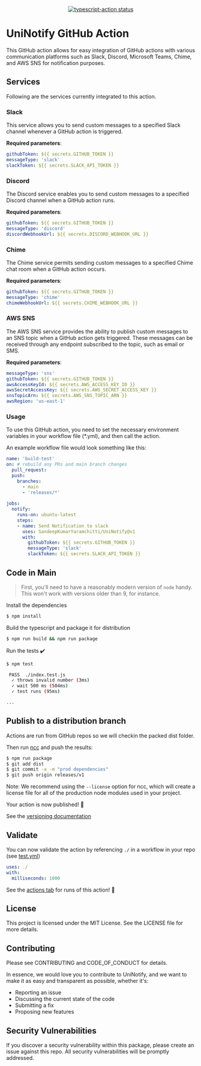 <p align="center">
  <a href="https://github.com/actions/typescript-action/actions"><img alt="typescript-action status" src="https://github.com/actions/typescript-action/workflows/build-test/badge.svg"></a>
</p>

# UniNotify GitHub Action

This GitHub action allows for easy integration of GitHub actions with various communication platforms such as Slack, Discord, Microsoft Teams, Chime, and AWS SNS for notification purposes.

## Services

Following are the services currently integrated to this action. 

### Slack

This service allows you to send custom messages to a specified Slack channel whenever a GitHub action is triggered.

**Required parameters**:
```yml
githubToken: ${{ secrets.GITHUB_TOKEN }}
messageType: 'slack' 
slackToken: ${{ secrets.SLACK_API_TOKEN }}
```

### Discord
The Discord service enables you to send custom messages to a specified Discord channel when a GitHub action runs.

**Required parameters**:
```yml
githubToken: ${{ secrets.GITHUB_TOKEN }}
messageType: 'discord'
discordWebhookUrl: ${{ secrets.DISCORD_WEBHOOK_URL }}
```

### Chime
The Chime service permits sending custom messages to a specified Chime chat room when a GitHub action occurs.

**Required parameters**:
```yml
githubToken: ${{ secrets.GITHUB_TOKEN }}
messageType: 'chime'
chimeWebhookUrl: ${{ secrets.CHIME_WEBHOOK_URL }}
```

### AWS SNS
The AWS SNS service provides the ability to publish custom messages to an SNS topic when a GitHub action gets triggered. These messages can be received through any endpoint subscribed to the topic, such as email or SMS.

**Required parameters**:
```yml
messageType: 'sns'
githubToken: ${{ secrets.GITHUB_TOKEN }}
awsAccessKeyId: ${{ secrets.AWS_ACCESS_KEY_ID }}
awsSecretAccessKey: ${{ secrets.AWS_SECRET_ACCESS_KEY }}
snsTopicArn: ${{ secrets.AWS_SNS_TOPIC_ARN }}
awsRegion: 'us-east-1'
```

### Usage
To use this GitHub action, you need to set the necessary environment variables in your workflow file (*.yml), and then call the action.

An example workflow file would look something like this:

```yml
name: 'build-test'
on: # rebuild any PRs and main branch changes
  pull_request:
  push:
    branches:
      - main
      - 'releases/*'
      
jobs:
  notify:
    runs-on: ubuntu-latest
    steps:
    - name: Send Notification to slack
      uses: SandeepKumarYaramchitti/UniNotify@v1
      with:
        githubToken: ${{ secrets.GITHUB_TOKEN }}
        messageType: 'slack' 
        slackToken: ${{ secrets.SLACK_API_TOKEN }}
```

## Code in Main

> First, you'll need to have a reasonably modern version of `node` handy. This won't work with versions older than 9, for instance.

Install the dependencies  
```bash
$ npm install
```

Build the typescript and package it for distribution
```bash
$ npm run build && npm run package
```

Run the tests :heavy_check_mark:  
```bash
$ npm test

 PASS  ./index.test.js
  ✓ throws invalid number (3ms)
  ✓ wait 500 ms (504ms)
  ✓ test runs (95ms)

...
```

## Publish to a distribution branch

Actions are run from GitHub repos so we will checkin the packed dist folder. 

Then run [ncc](https://github.com/zeit/ncc) and push the results:
```bash
$ npm run package
$ git add dist
$ git commit -a -m "prod dependencies"
$ git push origin releases/v1
```

Note: We recommend using the `--license` option for ncc, which will create a license file for all of the production node modules used in your project.

Your action is now published! :rocket: 

See the [versioning documentation](https://github.com/actions/toolkit/blob/master/docs/action-versioning.md)

## Validate

You can now validate the action by referencing `./` in a workflow in your repo (see [test.yml](.github/workflows/test.yml))

```yaml
uses: ./
with:
  milliseconds: 1000
```

See the [actions tab](https://github.com/actions/typescript-action/actions) for runs of this action! :rocket:

## License
This project is licensed under the MIT License. See the LICENSE file for more details.

## Contributing
Please see CONTRIBUTING and CODE_OF_CONDUCT for details.

In essence, we would love you to contribute to UniNotify, and we want to make it as easy and transparent as possible, whether it's:

- Reporting an issue
- Discussing the current state of the code
- Submitting a fix
- Proposing new features

## Security Vulnerabilities
  
If you discover a security vulnerability within this package, please create an issue against this repo. All security vulnerabilities will be promptly addressed.

